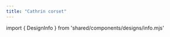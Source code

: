 ```yaml
---
title: "Cathrin corset"
---
```


import { DesignInfo } from 'shared/components/designs/info.mjs'

<DesignInfo design='cathrin' docs />

